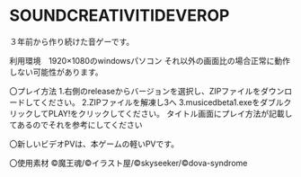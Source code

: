 # SOUNDCREATIVITIDEVEROP
３年前から作り続けた音ゲーです。

利用環境　1920×1080のwindowsパソコン それ以外の画面比の場合正常に動作しない可能性があります。

〇プレイ方法
1.右側のreleaseからバージョンを選択し、ZIPファイルをダウンロードしてください。
2.ZIPファイルを解凍し3へ
3.musicedbeta1.exeをダブルクリックしてPLAY!をクリックしてください。
タイトル画面にプレイ方法が記載してあるのでそれを参考にしてください

〇新しいビデオPVは、本ゲームの軽いPVです。

〇使用素材
©魔王魂/©イラスト屋/©skyseeker/©dova-syndrome
